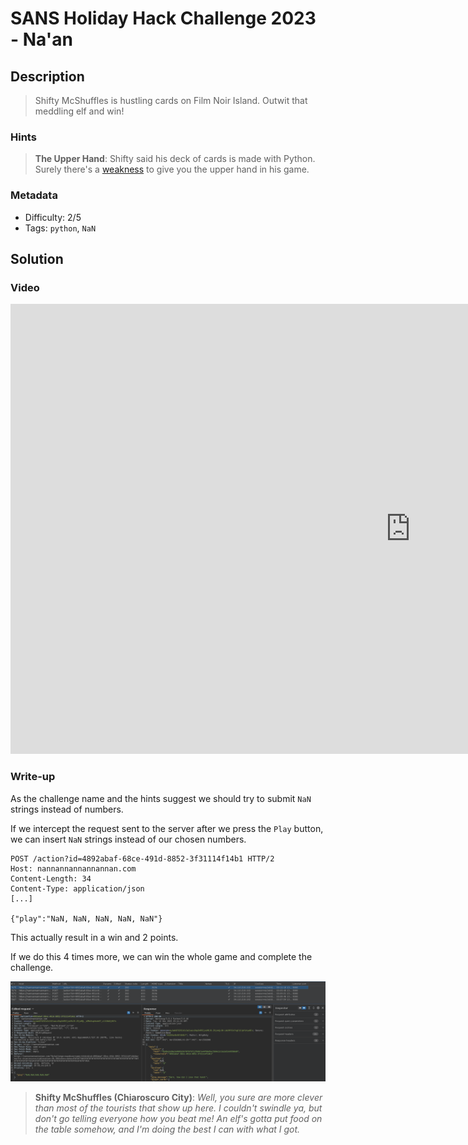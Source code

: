 # SANS Holiday Hack Challenge 2023 - Na'an

## Description

> Shifty McShuffles is hustling cards on Film Noir Island. Outwit that meddling elf and win!

### Hints

> **The Upper Hand**: Shifty said his deck of cards is made with Python. Surely there's a [weakness](https://www.tenable.com/blog/python-nan-injection) to give you the upper hand in his game.

### Metadata

- Difficulty: 2/5
- Tags: `python`, `NaN`

## Solution

### Video

<iframe width="1280" height="720" src="https://youtu.be/LtHHYrNxOEw?t=2078" title="SANS Holiday Hack Challenge 2023 - Na'an" frameborder="0" allow="accelerometer; autoplay; clipboard-write; encrypted-media; gyroscope; picture-in-picture; web-share" referrerpolicy="strict-origin-when-cross-origin" allowfullscreen></iframe>

### Write-up

As the challenge name and the hints suggest we should try to submit `NaN` strings instead of numbers.

If we intercept the request sent to the server after we press the `Play` button, we can insert `NaN` strings instead of our chosen numbers.

```
POST /action?id=4892abaf-68ce-491d-8852-3f31114f14b1 HTTP/2
Host: nannannannannannan.com
Content-Length: 34
Content-Type: application/json
[...]

{"play":"NaN, NaN, NaN, NaN, NaN"}
```

This actually result in a win and 2 points.

If we do this 4 times more, we can win the whole game and complete the challenge.

![Naan](media/naan.png)

> **Shifty McShuffles (Chiaroscuro City)**:
*Well, you sure are more clever than most of the tourists that show up here.
I couldn't swindle ya, but don't go telling everyone how you beat me!
An elf's gotta put food on the table somehow, and I'm doing the best I can with what I got.*